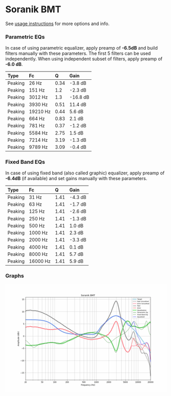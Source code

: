 # Soranik BMT
See [usage instructions](https://github.com/jaakkopasanen/AutoEq#usage) for more options and info.

### Parametric EQs
In case of using parametric equalizer, apply preamp of **-6.5dB** and build filters manually
with these parameters. The first 5 filters can be used independently.
When using independent subset of filters, apply preamp of **-6.0 dB**.

| Type    | Fc       |    Q | Gain     |
|:--------|:---------|:-----|:---------|
| Peaking | 26 Hz    | 0.34 | -3.8 dB  |
| Peaking | 151 Hz   | 1.2  | -2.3 dB  |
| Peaking | 3012 Hz  | 1.3  | -16.8 dB |
| Peaking | 3930 Hz  | 0.51 | 11.4 dB  |
| Peaking | 19210 Hz | 0.44 | 5.6 dB   |
| Peaking | 664 Hz   | 0.83 | 2.1 dB   |
| Peaking | 781 Hz   | 0.37 | -1.2 dB  |
| Peaking | 5584 Hz  | 2.75 | 1.5 dB   |
| Peaking | 7214 Hz  | 3.19 | -1.3 dB  |
| Peaking | 9789 Hz  | 3.09 | -0.4 dB  |

### Fixed Band EQs
In case of using fixed band (also called graphic) equalizer, apply preamp of **-6.4dB**
(if available) and set gains manually with these parameters.

| Type    | Fc       |    Q | Gain    |
|:--------|:---------|:-----|:--------|
| Peaking | 31 Hz    | 1.41 | -4.3 dB |
| Peaking | 63 Hz    | 1.41 | -1.7 dB |
| Peaking | 125 Hz   | 1.41 | -2.6 dB |
| Peaking | 250 Hz   | 1.41 | -1.3 dB |
| Peaking | 500 Hz   | 1.41 | 1.0 dB  |
| Peaking | 1000 Hz  | 1.41 | 2.3 dB  |
| Peaking | 2000 Hz  | 1.41 | -3.3 dB |
| Peaking | 4000 Hz  | 1.41 | 0.1 dB  |
| Peaking | 8000 Hz  | 1.41 | 5.7 dB  |
| Peaking | 16000 Hz | 1.41 | 5.9 dB  |

### Graphs
![](./Soranik%20BMT.png)